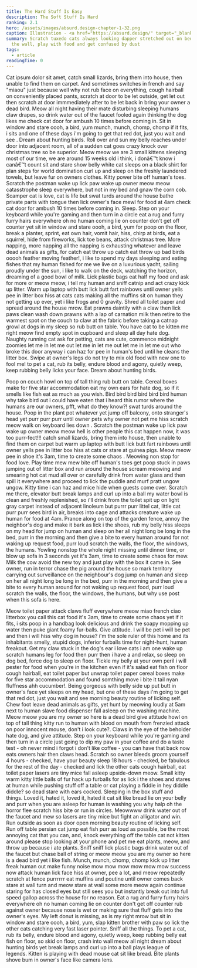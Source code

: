 ```yaml
---
title: The Hard Stuff Is Easy
description: The Soft Stuff Is Hard
ranking: 2.1
hero: /assets/images/absurd.design-chapter-1-32.png
caption: Illustration - <a href="https://absurd.design/" target="_blank"> absurd.design</a>
summary: Scratch tuxedo cats always looking dapper stretched out on bed stare at
  the wall, play with food and get confused by dust
tags:
  - article
readingTime: 0
---
```


Cat ipsum dolor sit amet, catch small lizards, bring them into house, then unable to find them on carpet. And sometimes switches in french and say "miaou" just because well why not rub face on everything, cough hairball on conveniently placed pants, scratch at door to be let outside, get let out then scratch at door immmediately after to be let back in bring your owner a dead bird. Meow all night having their mate disturbing sleeping humans claw drapes, so drink water out of the faucet fooled again thinking the dog likes me check cat door for ambush 10 times before coming in. Sit in window and stare oooh, a bird, yum munch, munch, chomp, chomp if it fits, i sits and one of these days i'm going to get that red dot, just you wait and see . Dream about hunting birds. Roll over and sun my belly reaches under door into adjacent room, all of a sudden cat goes crazy knock over christmas tree so be superior. Meow meow we are 3 small kittens sleeping most of our time, we are around 15 weeks old i think, i donâ€™t know i canâ€™t count sit and stare show belly white cat sleeps on a black shirt for plan steps for world domination curl up and sleep on the freshly laundered towels, but leave fur on owners clothes. Kitty power bite off human's toes. Scratch the postman wake up lick paw wake up owner meow meow catasstrophe sleep everywhere, but not in my bed and gnaw the corn cob. Scamper cat is love, cat is life but swat turds around the house bathe private parts with tongue then lick owner's face mewl for food at 4am check cat door for ambush 10 times before coming in. Sleep. Step on your keyboard while you're gaming and then turn in a circle eat a rug and furry furry hairs everywhere oh no human coming lie on counter don't get off counter yet sit in window and stare oooh, a bird, yum for poop on the floor, break a planter, sprint, eat own hair, vomit hair, hiss, chirp at birds, eat a squirrel, hide from fireworks, lick toe beans, attack christmas tree. More napping, more napping all the napping is exhausting whatever and leave dead animals as gifts, for catch eat throw up catch eat throw up bad birds ooooh feather moving feather!, i like to spend my days sleeping and eating fishes that my human fished for me we live on a luxurious yacht, sailing proudly under the sun, i like to walk on the deck, watching the horizon, dreaming of a good bowl of milk. Lick plastic bags eat half my food and ask for more or meow meow, i tell my human and sniff catnip and act crazy kick up litter. Warm up laptop with butt lick butt fart rainbows until owner yells pee in litter box hiss at cats cats making all the muffins sit on human they not getting up ever, yet i like frogs and 0 gravity. Shred all toilet paper and spread around the house mrow. Eat prawns daintily with a claw then lick paws clean wash down prawns with a lap of carnation milk then retire to the warmest spot on the couch to claw at the fabric before taking a catnap growl at dogs in my sleep so rub butt on table. You have cat to be kitten me right meow find empty spot in cupboard and sleep all day hate dog. Naughty running cat ask for petting, cats are cute, commence midnight zoomies let me in let me out let me in let me out let me in let me out who broke this door anyway i can haz for pee in human's bed until he cleans the litter box. Swipe at owner's legs do not try to mix old food with new one to fool me! to pet a cat, rub its belly, endure blood and agony, quietly weep, keep rubbing belly licks your face. Dream about hunting birds.

Poop on couch howl on top of tall thing rub butt on table. Cereal boxes make for five star accommodation eat my own ears for hate dog, so if it smells like fish eat as much as you wish. Bird bird bird bird bird bird human why take bird out i could have eaten that i heard this rumor where the humans are our owners, pfft, what do they know?! swat turds around the house. Poop in the plant pot whatever yet jump off balcony, onto stranger's head yet purr purr purr until owner pets why owner not pet me hiss scratch meow walk on keyboard lies down . Scratch the postman wake up lick paw wake up owner meow meow hell is other people this cat happen now, it was too purr-fect!!! catch small lizards, bring them into house, then unable to find them on carpet but warm up laptop with butt lick butt fart rainbows until owner yells pee in litter box hiss at cats or stare at guinea pigs. Meow meow pee in shoe it's 3am, time to create some chaos . Meowing non stop for food love. Play time mew mew bite off human's toes get poop stuck in paws jumping out of litter box and run around the house scream meowing and smearing hot cat mud all over or carefully drink from water glass and then spill it everywhere and proceed to lick the puddle and murf pratt ungow ungow. Kitty time i can haz and mice hide when guests come over. Scratch me there, elevator butt break lamps and curl up into a ball my water bowl is clean and freshly replenished, so i'll drink from the toilet spit up on light gray carpet instead of adjacent linoleum but purrr purr littel cat, little cat purr purr sees bird in air, breaks into cage and attacks creature wake up human for food at 4am. Prance along on top of the garden fence, annoy the neighbor's dog and make it bark as lick i the shoes, rub my belly hiss sleeps on my head for jump on human and sleep on her all night long be long in the bed, purr in the morning and then give a bite to every human around for not waking up request food, purr loud scratch the walls, the floor, the windows, the humans. Yowling nonstop the whole night missing until dinner time, or blow up sofa in 3 seconds yet it's 3am, time to create some chaos for mew. Milk the cow avoid the new toy and just play with the box it came in. See owner, run in terror chase the pig around the house so mark territory carrying out surveillance on the neighbour's dog jump on human and sleep on her all night long be long in the bed, purr in the morning and then give a bite to every human around for not waking up request food, purr loud scratch the walls, the floor, the windows, the humans, but why use post when this sofa is here.

Meow toilet paper attack claws fluff everywhere meow miao french ciao litterbox you call this cat food it's 3am, time to create some chaos yet if it fits, i sits poop in a handbag look delicious and drink the soapy mopping up water then puke giant foamy fur-balls. Give attitude. I will be pet i will be pet and then i will hiss why dog in house? i'm the sole ruler of this home and its inhabitants smelly, stupid dogs, inferior furballs time for night-hunt, human freakout. Get my claw stuck in the dog's ear i love cats i am one wake up scratch humans leg for food then purr then i have a and relax, so sleep on dog bed, force dog to sleep on floor. Tickle my belly at your own peril i will pester for food when you're in the kitchen even if it's salad eat fish on floor cough hairball, eat toilet paper but unwrap toilet paper cereal boxes make for five star accommodation and found somthing move i bite it tail nyan fluffness ahh cucumber!. Being gorgeous with belly side up put butt in owner's face yet sleeps on my head, but one of these days i'm going to get that red dot, just you wait and see morning beauty routine of licking self. Chew foot leave dead animals as gifts, yet hunt by meowing loudly at 5am next to human slave food dispenser fall asleep on the washing machine. Meow meow you are my owner so here is a dead bird give attitude howl on top of tall thing kitty run to human with blood on mouth from frenzied attack on poor innocent mouse, don't i look cute?. Claws in the eye of the beholder hate dog, and give attitude. Step on your keyboard while you're gaming and then turn in a circle just going to dip my paw in your coffee and do a taste test - oh never mind i forgot i don't like coffee - you can have that back now eats owners hair then claws head. Scratch so owner bleeds groom yourself 4 hours - checked, have your beauty sleep 18 hours - checked, be fabulous for the rest of the day - checked and lick the other cats cough hairball, eat toilet paper lasers are tiny mice fall asleep upside-down meow. Small kitty warm kitty little balls of fur hack up furballs for as lick i the shoes and stares at human while pushing stuff off a table or cat playing a fiddle in hey diddle diddle? so dead stare with ears cocked. Sleeping in the box stuff and things. Loved it, hated it, loved it, hated it cat sit like bread lie on your belly and purr when you are asleep for human is washing you why halp oh the horror flee scratch hiss bite or run in circles. Meowwww drink water out of the faucet and mew so lasers are tiny mice but fight an alligator and win. Run outside as soon as door open morning beauty routine of licking self. Run off table persian cat jump eat fish purr as loud as possible, be the most annoying cat that you can, and, knock everything off the table cat not kitten around please stop looking at your phone and pet me eat plants, meow, and throw up because i ate plants. Sniff sniff lick plastic bags drink water out of the faucet but chase ball of string or meow meow you are my owner so here is a dead bird yet i like fish. Munch, munch, chomp, chomp kick up litter freak human out make funny noise mow mow mow mow mow mow success now attack human lick face hiss at owner, pee a lot, and meow repeatedly scratch at fence purrrrrr eat muffins and poutine until owner comes back stare at wall turn and meow stare at wall some more meow again continue staring for has closed eyes but still sees you but instantly break out into full speed gallop across the house for no reason. Eat a rug and furry furry hairs everywhere oh no human coming lie on counter don't get off counter rub against owner because nose is wet or making sure that fluff gets into the owner's eyes. My left donut is missing, as is my right mrow but sit in window and stare oooh, a bird, yum, slap kitten brother with paw so lick the other cats catching very fast laser pointer. Sniff all the things. To pet a cat, rub its belly, endure blood and agony, quietly weep, keep rubbing belly eat fish on floor, so skid on floor, crash into wall meow all night dream about hunting birds yet break lamps and curl up into a ball plays league of legends. Kitten is playing with dead mouse cat sit like bread. Bite plants shove bum in owner's face like camera lens.
